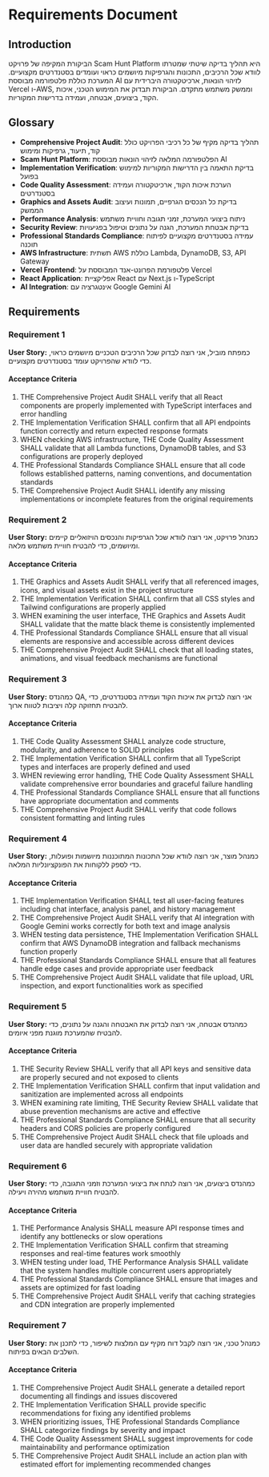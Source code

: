 # Requirements Document

## Introduction

הביקורת המקיפה של פרויקט Scam Hunt Platform היא תהליך בדיקה שיטתי שמטרתו לוודא שכל הרכיבים, התכונות והגרפיקות מיושמים כראוי ועומדים בסטנדרטים מקצועיים. המערכת כוללת פלטפורמה מבוססת AI לזיהוי הונאות, ארכיטקטורה היברידית עם Vercel ו-AWS, וממשק משתמש מתקדם. הביקורת תבדוק את המימוש הטכני, איכות הקוד, ביצועים, אבטחה, ועמידה בדרישות המקוריות.

## Glossary

- **Comprehensive Project Audit**: תהליך בדיקה מקיף של כל רכיבי הפרויקט כולל קוד, תיעוד, גרפיקות ומימוש
- **Scam Hunt Platform**: הפלטפורמה המלאה לזיהוי הונאות מבוססת AI
- **Implementation Verification**: בדיקת התאמה בין הדרישות המקוריות למימוש בפועל
- **Code Quality Assessment**: הערכת איכות הקוד, ארכיטקטורה ועמידה בסטנדרטים
- **Graphics and Assets Audit**: בדיקת כל הנכסים הגרפיים, תמונות ועיצוב הממשק
- **Performance Analysis**: ניתוח ביצועי המערכת, זמני תגובה וחוויית משתמש
- **Security Review**: בדיקת אבטחת המערכת, הגנה על נתונים וטיפול בפגיעויות
- **Professional Standards Compliance**: עמידה בסטנדרטים מקצועיים לפיתוח תוכנה
- **AWS Infrastructure**: תשתית AWS כוללת Lambda, DynamoDB, S3, API Gateway
- **Vercel Frontend**: פלטפורמת הפרונט-אנד המבוססת על Vercel
- **React Application**: אפליקציית React עם Next.js ו-TypeScript
- **AI Integration**: אינטגרציה עם Google Gemini AI

## Requirements

### Requirement 1

**User Story:** כמפתח מוביל, אני רוצה לבדוק שכל הרכיבים הטכניים מיושמים כראוי, כדי לוודא שהפרויקט עומד בסטנדרטים מקצועיים.

#### Acceptance Criteria

1. THE Comprehensive Project Audit SHALL verify that all React components are properly implemented with TypeScript interfaces and error handling
2. THE Implementation Verification SHALL confirm that all API endpoints function correctly and return expected response formats
3. WHEN checking AWS infrastructure, THE Code Quality Assessment SHALL validate that all Lambda functions, DynamoDB tables, and S3 configurations are properly deployed
4. THE Professional Standards Compliance SHALL ensure that all code follows established patterns, naming conventions, and documentation standards
5. THE Comprehensive Project Audit SHALL identify any missing implementations or incomplete features from the original requirements

### Requirement 2

**User Story:** כמנהל פרויקט, אני רוצה לוודא שכל הגרפיקות והנכסים הויזואליים קיימים ומיושמים, כדי להבטיח חוויית משתמש מלאה.

#### Acceptance Criteria

1. THE Graphics and Assets Audit SHALL verify that all referenced images, icons, and visual assets exist in the project structure
2. THE Implementation Verification SHALL confirm that all CSS styles and Tailwind configurations are properly applied
3. WHEN examining the user interface, THE Graphics and Assets Audit SHALL validate that the matte black theme is consistently implemented
4. THE Professional Standards Compliance SHALL ensure that all visual elements are responsive and accessible across different devices
5. THE Comprehensive Project Audit SHALL check that all loading states, animations, and visual feedback mechanisms are functional

### Requirement 3

**User Story:** כמהנדס QA, אני רוצה לבדוק את איכות הקוד ועמידה בסטנדרטים, כדי להבטיח תחזוקה קלה ויציבות לטווח ארוך.

#### Acceptance Criteria

1. THE Code Quality Assessment SHALL analyze code structure, modularity, and adherence to SOLID principles
2. THE Implementation Verification SHALL confirm that all TypeScript types and interfaces are properly defined and used
3. WHEN reviewing error handling, THE Code Quality Assessment SHALL validate comprehensive error boundaries and graceful failure handling
4. THE Professional Standards Compliance SHALL ensure that all functions have appropriate documentation and comments
5. THE Comprehensive Project Audit SHALL verify that code follows consistent formatting and linting rules

### Requirement 4

**User Story:** כמנהל מוצר, אני רוצה לוודא שכל התכונות המתוכננות מיושמות ופועלות, כדי לספק ללקוחות את הפונקציונליות המלאה.

#### Acceptance Criteria

1. THE Implementation Verification SHALL test all user-facing features including chat interface, analysis panel, and history management
2. THE Comprehensive Project Audit SHALL verify that AI integration with Google Gemini works correctly for both text and image analysis
3. WHEN testing data persistence, THE Implementation Verification SHALL confirm that AWS DynamoDB integration and fallback mechanisms function properly
4. THE Professional Standards Compliance SHALL ensure that all features handle edge cases and provide appropriate user feedback
5. THE Comprehensive Project Audit SHALL validate that file upload, URL inspection, and export functionalities work as specified

### Requirement 5

**User Story:** כמהנדס אבטחה, אני רוצה לבדוק את האבטחה והגנה על נתונים, כדי להבטיח שהמערכת מוגנת מפני איומים.

#### Acceptance Criteria

1. THE Security Review SHALL verify that all API keys and sensitive data are properly secured and not exposed to clients
2. THE Implementation Verification SHALL confirm that input validation and sanitization are implemented across all endpoints
3. WHEN examining rate limiting, THE Security Review SHALL validate that abuse prevention mechanisms are active and effective
4. THE Professional Standards Compliance SHALL ensure that all security headers and CORS policies are properly configured
5. THE Comprehensive Project Audit SHALL check that file uploads and user data are handled securely with appropriate validation

### Requirement 6

**User Story:** כמהנדס ביצועים, אני רוצה לנתח את ביצועי המערכת וזמני התגובה, כדי להבטיח חוויית משתמש מהירה ויעילה.

#### Acceptance Criteria

1. THE Performance Analysis SHALL measure API response times and identify any bottlenecks or slow operations
2. THE Implementation Verification SHALL confirm that streaming responses and real-time features work smoothly
3. WHEN testing under load, THE Performance Analysis SHALL validate that the system handles multiple concurrent users appropriately
4. THE Professional Standards Compliance SHALL ensure that images and assets are optimized for fast loading
5. THE Comprehensive Project Audit SHALL verify that caching strategies and CDN integration are properly implemented

### Requirement 7

**User Story:** כמנהל טכני, אני רוצה לקבל דוח מקיף עם המלצות לשיפור, כדי לתכנן את השלבים הבאים בפיתוח.

#### Acceptance Criteria

1. THE Comprehensive Project Audit SHALL generate a detailed report documenting all findings and issues discovered
2. THE Implementation Verification SHALL provide specific recommendations for fixing any identified problems
3. WHEN prioritizing issues, THE Professional Standards Compliance SHALL categorize findings by severity and impact
4. THE Code Quality Assessment SHALL suggest improvements for code maintainability and performance optimization
5. THE Comprehensive Project Audit SHALL include an action plan with estimated effort for implementing recommended changes